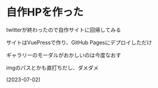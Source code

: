 # 自作HPを作った
twitterが終わったので自作サイトに回帰してみる

サイトはVuePressで作り、GitHub Pagesにデプロイしただけ

ギャラリーのモーダルがおかしいのは今度なおす

imgのパスとかも直打ちだし、ダメダメ

(2023-07-02)